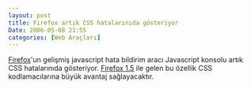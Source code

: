 ```yaml
---
layout: post
title: Firefox artık CSS hatalarınıda gösteriyor
Date: 2006-05-08 21:55
categories: [Web Araçları]
---
```


[Firefox][]'un gelişmiş javascript hata bildirim aracı Javascript
konsolu artık CSS hatalarınıda gösteriyor. [Firefox 1.5][] ile gelen bu
özellik CSS kodlamacılarına büyük avantaj sağlayacaktır.

  [Firefox]: http://www.mozilla.com/firefox/central/ "Firefox"
  [Firefox 1.5]: http://www.mozilla.com/firefox/central/
    "Firefox Ansayfa"
